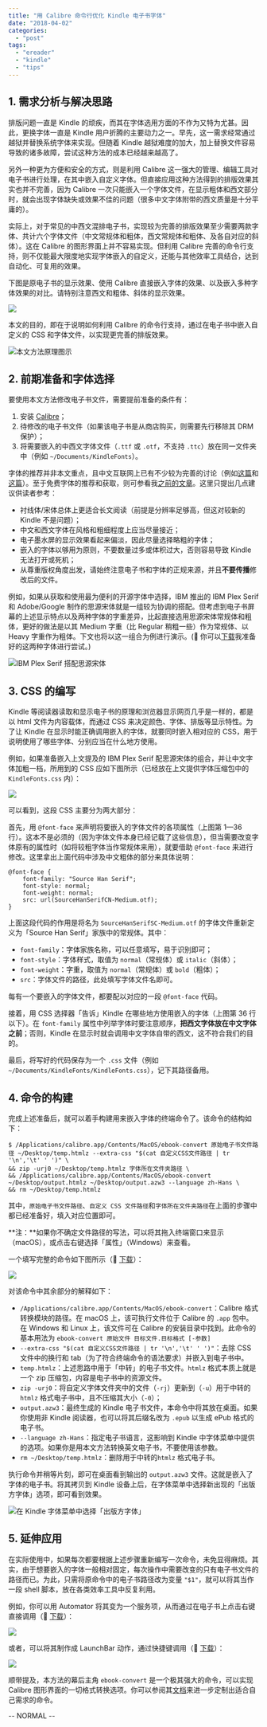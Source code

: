 ```yaml
---
title: "用 Calibre 命令行优化 Kindle 电子书字体"
date: "2018-04-02"
categories: 
  - "post"
tags: 
  - "ereader"
  - "kindle"
  - "tips"
---
```


## 1\. 需求分析与解决思路

排版问题一直是 Kindle 的顽疾，而其在字体选用方面的不作为又特为尤甚。因此，更换字体一直是 Kindle 用户折腾的主要动力之一。早先，这一需求经常通过越狱并替换系统字体来实现。但随着 Kindle 越狱难度的加大，加上替换文件容易导致的诸多故障，尝试这种方法的成本已经越来越高了。

另外一种更为方便和安全的方式，则是利用 Calibre 这一强大的管理、编辑工具对电子书进行处理，在其中嵌入自定义字体。但直接应用这种方法得到的排版效果其实也并不完善，因为 Calibre 一次只能嵌入一个字体文件，在显示粗体和西文部分时，就会出现字体缺失或效果不佳的问题（很多中文字体附带的西文质量是十分平庸的）。

实际上，对于常见的中西文混排电子书，实现较为完善的排版效果至少需要两款字体、共计六个字体文件（中文常规体和粗体，西文常规体和粗体、及各自对应的斜体）。这在 Calibre 的图形界面上并不容易实现。但利用 Calibre 完善的命令行支持，则不仅能最大限度地实现字体嵌入的自定义，还能与其他效率工具结合，达到自动化、可复用的效果。

下图是原电子书的显示效果、使用 Calibre 直接嵌入字体的效果、以及嵌入多种字体效果的对比。请特别注意西文和粗体、斜体的显示效果。

![](https://cl.ly/qZIB/Untitled.png)

本文的目的，即在于说明如何利用 Calibre 的命令行支持，通过在电子书中嵌入自定义的 CSS 和字体文件，以实现更完善的排版效果。

![本文方法原理图示](https://cl.ly/qYud/iPad.png)

## 2\. 前期准备和字体选择

要使用本文方法修改电子书文件，需要提前准备的条件有：

1. 安装 [Calibre](https://calibre-ebook.com)；
2. 待修改的电子书文件（如果该电子书是从商店购买，则需要先行移除其 DRM 保护）；
3. 将需要嵌入的中西文字体文件（`.ttf` 或 `.otf`，不支持 `.ttc`）放在同一文件夹中（例如 `~/Documents/KindleFonts`）。

字体的推荐并非本文重点，且中文互联网上已有不少较为完善的讨论（例如[这篇](https://wzyboy.im/post/736.html)和[这篇](https://www.douban.com/note/557634901/)）。至于免费字体的推荐和获取，则可参看我[之前的文章](https://sspai.com/post/42889)。这里只提出几点建议供读者参考：

- 衬线体/宋体总体上更适合长文阅读（前提是分辨率足够高，但这对较新的 Kindle 不是问题）；
- 中文和西文字体在风格和粗细程度上应当尽量接近；
- 电子墨水屏的显示效果看起来偏淡，因此尽量选择略粗的字体；
- 嵌入的字体以够用为原则，不要数量过多或体积过大，否则容易导致 Kindle 无法打开或死机；
- 从尊重版权角度出发，请始终注意电子书和字体的正规来源，并且**不要传播**修改后的文件。

例如，如果从获取和使用最为便利的开源字体中选择，IBM 推出的 IBM Plex Serif 和 Adobe/Google 制作的思源宋体就是一组较为协调的搭配。但考虑到电子书屏幕的上述显示特点以及两种字体的字重差异，比起直接选用思源宋体常规体和粗体，更好的做法是以其 Medium 字重（比 Regular 稍粗一些）作为常规体、以 Heavy 字重作为粗体。下文也将以这一组合为例进行演示。(🔗 你可以[下载](https://cl.ly/qaRn/KindleFonts.zip)我准备好的这两种字体进行尝试。)

![IBM Plex Serif 搭配思源宋体](https://cl.ly/qVCi/iPad.png)

## 3\. CSS 的编写

Kindle 等阅读器读取和显示电子书的原理和浏览器显示网页几乎是一样的，都是以 html 文件为内容载体，而通过 CSS 来决定颜色、字体、排版等显示特性。为了让 Kindle 在显示时能正确调用嵌入的字体，就要同时嵌入相对应的 CSS，用于说明使用了哪些字体、分别应当在什么地方使用。

例如，如果准备嵌入上文提及的 IBM Plex Serif 配思源宋体的组合，并让中文字体加粗一档，所用到的 CSS 应如下图所示（已经放在上文提供字体压缩包中的 `KindleFonts.css` 内）：

![](https://cl.ly/qbCs/iPad%20Copy.png)

可以看到，这段 CSS 主要分为两大部分：

首先，用 `@font-face` 来声明将要嵌入的字体文件的各项属性（上图第 1—36 行）。这本不是必须的（因为字体文件本身已经记载了这些信息），但当需要改变字体原有的属性时（如将较粗字体当作常规体来用），就要借助 `@font-face` 来进行修改。这里拿出上面代码中涉及中文粗体的部分来具体说明：

```
@font-face {
    font-family: "Source Han Serif";
    font-style: normal;
    font-weight: normal;
    src: url(SourceHanSerifCN-Medium.otf);
}
```

上面这段代码的作用是将名为 `SourceHanSerifSC-Medium.otf` 的字体文件重新定义为「Source Han Serif」家族中的常规体。其中：

- `font-family`：字体家族名称，可以任意填写，易于识别即可；
- `font-style`：字体样式，取值为 `normal`（常规体）或 `italic`（斜体）；
- `font-weight`：字重，取值为 `normal`（常规体）或 `bold`（粗体）；
- `src`：字体文件的路径，此处填写字体文件名即可。

每有一个要嵌入的字体文件，都要配以对应的一段 `@font-face` 代码。

接着，用 CSS 选择器「告诉」Kindle 在哪些地方使用嵌入的字体（上图第 36 行以下）。在 `font-family` 属性中列举字体时要注意顺序，**把西文字体放在中文字体之前**；否则，Kindle 在显示时就会调用中文字体自带的西文，这不符合我们的目的。

最后，将写好的代码保存为一个 `.css` 文件（例如 `~/Documents/KindleFonts/KindleFonts.css`），记下其路径备用。

## 4\. 命令的构建

完成上述准备后，就可以着手构建用来嵌入字体的终端命令了。该命令的结构如下：

```
$ /Applications/calibre.app/Contents/MacOS/ebook-convert 原始电子书文件路径 ~/Desktop/temp.htmlz --extra-css "$(cat 自定义CSS文件路径 | tr '\n','\t' ' ')" \
&& zip -urj0 ~/Desktop/temp.htmlz 字体所在文件夹路径 \
&& /Applications/calibre.app/Contents/MacOS/ebook-convert ~/Desktop/output.htmlz ~/Desktop/output.azw3 --language zh-Hans \
&& rm ~/Desktop/temp.htmlz
```

其中，`原始电子书文件路径`、`自定义 CSS 文件路径`和`字体所在文件夹路径`在上面的步骤中都已经准备好，填入对应位置即可。

**注：**如果你不确定文件路径的写法，可以将其拖入终端窗口来显示（macOS），或点击右键选择「属性」（Windows）来查看。

一个填写完整的命令如下图所示（🔗 [下载](https://cl.ly/qb8g/Embed%20with%20custom%20fonts.sh)）：

![](https://cl.ly/qaLH/carbon%20(7).png)

对该命令中其余部分的解释如下：

- `/Applications/calibre.app/Contents/MacOS/ebook-convert`：Calibre 格式转换模块的路径。在 macOS 上，该可执行文件位于 Calibre 的 `.app` 包中。在 Windows 和 Linux 上，该文件可在 Calibre 的安装目录中找到。此命令的基本用法为 `ebook-convert 原始文件 目标文件.目标格式 [-参数]`
- `--extra-css "$(cat 自定义CSS文件路径 | tr '\n','\t' ' ')"`：去除 CSS 文件中的换行和 tab（为了符合终端命令的语法要求）并嵌入到电子书中。
- `temp.htmlz`：上述思路中用于「中转」的电子书文件。`htmlz` 格式本质上就是一个 zip 压缩包，内容是电子书中的资源文件。
- `zip -urj0`：将自定义字体文件夹中的文件（`-rj`）更新到（`-u`）用于中转的 `htmlz` 格式电子书中，且不压缩其大小（`-0`）；
- `output.azw3`：最终生成的 Kindle 电子书文件，本命令中将其放在桌面。如果你使用非 Kindle 阅读器，也可以将其后缀名改为 `.epub` 以生成 ePub 格式的电子书。
- `--language zh-Hans`：指定电子书语言，这影响到 Kindle 中字体菜单中提供的选项。如果你是用本文方法转换英文电子书，不要使用该参数。
- `rm ~/Desktop/temp.htmlz`：删除用于中转的`htmlz` 格式电子书。

执行命令并稍等片刻，即可在桌面看到输出的 `output.azw3` 文件。这就是嵌入了字体的电子书。将其拷贝到 Kindle 设备上后，在字体菜单中选择新出现的「出版方字体」选项，即可看到效果。

![在 Kindle 字体菜单中选择「出版方字体」](https://cl.ly/qYcx/Amazon%20Kindle%20Paperwhite%20Mockup.png)

## 5\. 延伸应用

在实际使用中，如果每次都要根据上述步骤重新编写一次命令，未免显得麻烦。其实，由于想要嵌入的字体一般相对固定，每次操作中需要改变的只有电子书文件的路径而已。为此，只需将原命令中的电子书路径改为变量 `"$1"`，就可以将其当作一段 shell 脚本，放在各类效率工具中反复利用。

例如，你可以用 Automator 将其变为一个服务项，从而通过在电子书上点击右键直接调用（🔗 [下载](https://cl.ly/qaX3/Embed%20with%20Custom%20Fonts.workflow.zip)）：

![](https://cl.ly/qaUa/Image%202018-04-01%20at%2010.45.02%20PM.png)

或者，可以将其制作成 LaunchBar 动作，通过快捷键调用（🔗 [下载](https://cl.ly/qath/Kindle%20Fonts%20Embedder.lbaction.zip)）：

![](https://cl.ly/qZgy/08.png)

顺带提及，本方法的幕后主角 `ebook-convert` 是一个极其强大的命令，可以实现 Calibre 图形界面的一切格式转换选项。你可以参阅其[文档](https://manual.calibre-ebook.com/generated/en/ebook-convert.htm)来进一步定制出适合自己需求的命令。

\-- NORMAL --
